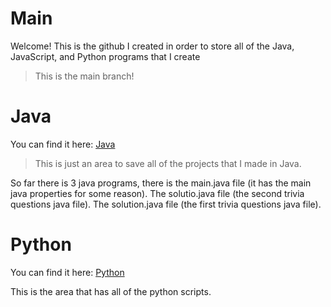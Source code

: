 # Main
Welcome! This is the github I created in order to store all of the Java, JavaScript, and Python programs that I create
> This is the main branch!

# Java
You can find it here:
[Java](https://github.com/xGpD/Java/tree/java)
>This is just an area to save all of the projects that I made in Java.

So far there is 3 java programs, there is the main.java file (it has the main java properties for some reason). The solutio.java file (the second trivia questions java file). The solution.java file (the first trivia questions java file).

# Python 
You can find it here:
[Python](https://github.com/xGpD/Java/tree/python)

This is the area that has all of the python scripts.

